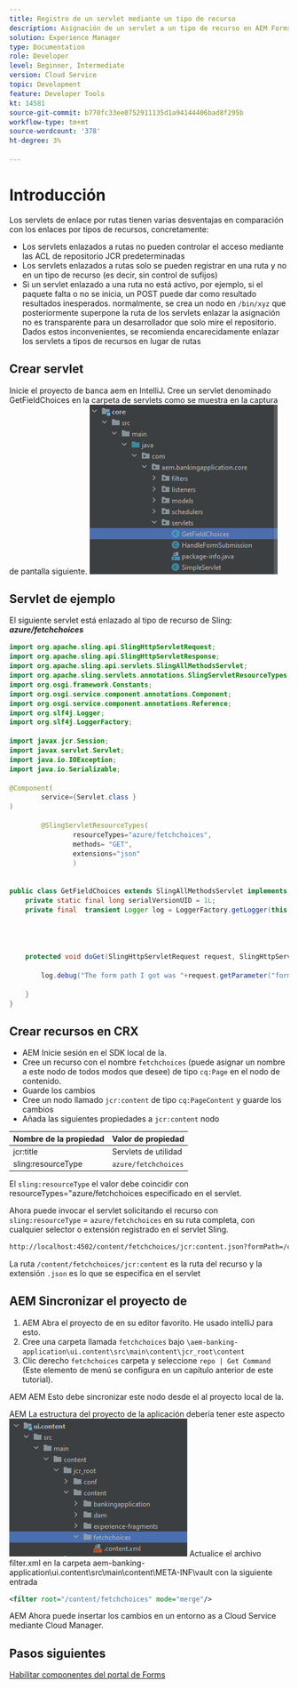 ```yaml
---
title: Registro de un servlet mediante un tipo de recurso
description: Asignación de un servlet a un tipo de recurso en AEM Forms CS
solution: Experience Manager
type: Documentation
role: Developer
level: Beginner, Intermediate
version: Cloud Service
topic: Development
feature: Developer Tools
kt: 14581
source-git-commit: b770fc33ee0752911135d1a94144406bad8f295b
workflow-type: tm+mt
source-wordcount: '378'
ht-degree: 3%

---
```


# Introducción

Los servlets de enlace por rutas tienen varias desventajas en comparación con los enlaces por tipos de recursos, concretamente:

* Los servlets enlazados a rutas no pueden controlar el acceso mediante las ACL de repositorio JCR predeterminadas
* Los servlets enlazados a rutas solo se pueden registrar en una ruta y no en un tipo de recurso (es decir, sin control de sufijos)
* Si un servlet enlazado a una ruta no está activo, por ejemplo, si el paquete falta o no se inicia, un POST puede dar como resultado resultados inesperados. normalmente, se crea un nodo en `/bin/xyz` que posteriormente superpone la ruta de los servlets enlazar la asignación no es transparente para un desarrollador que solo mire el repositorio. Dados estos inconvenientes, se recomienda encarecidamente enlazar los servlets a tipos de recursos en lugar de rutas

## Crear servlet

Inicie el proyecto de banca aem en IntelliJ. Cree un servlet denominado GetFieldChoices en la carpeta de servlets como se muestra en la captura de pantalla siguiente.
![opciones](assets/fetchchoices.png)

## Servlet de ejemplo

El siguiente servlet está enlazado al tipo de recurso de Sling: _**azure/fetchchoices**_



```java
import org.apache.sling.api.SlingHttpServletRequest;
import org.apache.sling.api.SlingHttpServletResponse;
import org.apache.sling.api.servlets.SlingAllMethodsServlet;
import org.apache.sling.servlets.annotations.SlingServletResourceTypes;
import org.osgi.framework.Constants;
import org.osgi.service.component.annotations.Component;
import org.osgi.service.component.annotations.Reference;
import org.slf4j.Logger;
import org.slf4j.LoggerFactory;

import javax.jcr.Session;
import javax.servlet.Servlet;
import java.io.IOException;
import java.io.Serializable;

@Component(
        service={Servlet.class }
)

        @SlingServletResourceTypes(
                resourceTypes="azure/fetchchoices",
                methods= "GET",
                extensions="json"
                )


public class GetFieldChoices extends SlingAllMethodsServlet implements Serializable {
    private static final long serialVersionUID = 1L;
    private final  transient Logger log = LoggerFactory.getLogger(this.getClass());


   

    protected void doGet(SlingHttpServletRequest request, SlingHttpServletResponse response) {

        log.debug("The form path I got was "+request.getParameter("formPath"));

    }
}
```

## Crear recursos en CRX

* AEM Inicie sesión en el SDK local de la.
* Cree un recurso con el nombre `fetchchoices` (puede asignar un nombre a este nodo de todos modos que desee) de tipo `cq:Page` en el nodo de contenido.
* Guarde los cambios
* Cree un nodo llamado `jcr:content` de tipo `cq:PageContent` y guarde los cambios
* Añada las siguientes propiedades a `jcr:content` nodo

| Nombre de la propiedad | Valor de propiedad |
|--------------------|--------------------|
| jcr:title | Servlets de utilidad |
| sling:resourceType | `azure/fetchchoices` |


El `sling:resourceType` el valor debe coincidir con resourceTypes=&quot;azure/fetchchoices especificado en el servlet.

Ahora puede invocar el servlet solicitando el recurso con `sling:resourceType` = `azure/fetchchoices` en su ruta completa, con cualquier selector o extensión registrado en el servlet Sling.

```html
http://localhost:4502/content/fetchchoices/jcr:content.json?formPath=/content/forms/af/forrahul/jcr:content/guideContainer
```

La ruta `/content/fetchchoices/jcr:content` es la ruta del recurso y la extensión `.json` es lo que se especifica en el servlet

## AEM Sincronizar el proyecto de

1. AEM Abra el proyecto de en su editor favorito. He usado intelliJ para esto.
1. Cree una carpeta llamada `fetchchoices` bajo `\aem-banking-application\ui.content\src\main\content\jcr_root\content`
1. Clic derecho `fetchchoices` carpeta y seleccione `repo | Get Command` (Este elemento de menú se configura en un capítulo anterior de este tutorial).

AEM AEM Esto debe sincronizar este nodo desde el al proyecto local de la.

AEM La estructura del proyecto de la aplicación debería tener este aspecto
![resource-resolver](assets/mapping-servlet-resource.png)
Actualice el archivo filter.xml en la carpeta aem-banking-application\ui.content\src\main\content\META-INF\vault con la siguiente entrada

```xml
<filter root="/content/fetchchoices" mode="merge"/>
```

AEM Ahora puede insertar los cambios en un entorno as a Cloud Service mediante Cloud Manager.

## Pasos siguientes

[Habilitar componentes del portal de Forms](./forms-portal-components.md)



